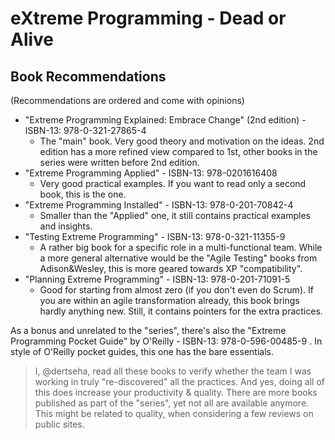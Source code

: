 # eXtreme Programming - Dead or Alive

## Book Recommendations

(Recommendations are ordered and come with opinions)

* "Extreme Programming Explained: Embrace Change" (2nd edition) - ISBN-13: 978-0-321-27865-4
  * The "main" book. Very good theory and motivation on the ideas. 2nd edition has a more refined view compared to 1st, other books in the series were written before 2nd edition.
* "Extreme Programming Applied" - ISBN-13: 978-0201616408
  * Very good practical examples. If you want to read only a second book, this is the one.
* "Extreme Programming Installed" - ISBN-13: 978-0-201-70842-4
  * Smaller than the "Applied" one, it still contains practical examples and insights.
* "Testing Extreme Programming" - ISBN-13: 978-0-321-11355-9
  * A rather big book for a specific role in a multi-functional team. While a more general alternative would be the "Agile Testing" books from Adison&Wesley, this is more geared towards XP "compatibility".
* "Planning Extreme Programming" - ISBN-13: 978-0-201-71091-5
  * Good for starting from almost zero (if you don't even do Scrum). If you are within an agile transformation already, this book brings hardly anything new. Still, it contains pointers for the extra practices.

As a bonus and unrelated to the "series", there's also the "Extreme Programming Pocket Guide" by O'Reilly - ISBN-13: 978-0-596-00485-9 . In style of O'Reilly pocket guides, this one has the bare essentials.

> I, @dertseha, read all these books to verify whether the team I was working in truly "re-discovered" all the practices. And yes, doing all of this does increase your productivity & quality.
> There are more books published as part of the "series", yet not all are available anymore. This might be related to quality, when considering a few reviews on public sites.
